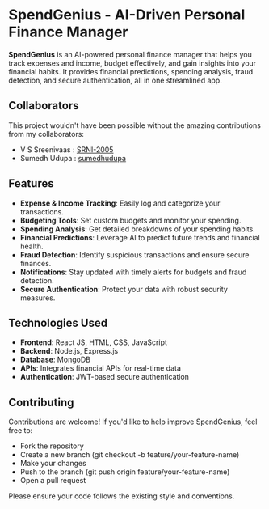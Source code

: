 # SpendGenius - AI-Driven Personal Finance Manager

**SpendGenius** is an AI-powered personal finance manager that helps you track expenses and income, budget effectively, and gain insights into your financial habits. It provides financial predictions, spending analysis, fraud detection, and secure authentication, all in one streamlined app.

## Collaborators
This project wouldn't have been possible without the amazing contributions from my collaborators:
- V S Sreenivaas : [SRNI-2005](https://github.com/SRNI-2005)
- Sumedh Udupa : [sumedhudupa](https://github.com/sumedhudupa)
  
## Features
- **Expense & Income Tracking**: Easily log and categorize your transactions.
- **Budgeting Tools**: Set custom budgets and monitor your spending.
- **Spending Analysis**: Get detailed breakdowns of your spending habits.
- **Financial Predictions**: Leverage AI to predict future trends and financial health.
- **Fraud Detection**: Identify suspicious transactions and ensure secure finances.
- **Notifications**: Stay updated with timely alerts for budgets and fraud detection.
- **Secure Authentication**: Protect your data with robust security measures.

## Technologies Used
- **Frontend**: React JS, HTML, CSS, JavaScript
- **Backend**: Node.js, Express.js
- **Database**: MongoDB
- **APIs**: Integrates financial APIs for real-time data
- **Authentication**: JWT-based secure authentication


## Contributing
Contributions are welcome! If you'd like to help improve SpendGenius, feel free to:

- Fork the repository
- Create a new branch (git checkout -b feature/your-feature-name)
- Make your changes
- Push to the branch (git push origin feature/your-feature-name)
- Open a pull request
  
Please ensure your code follows the existing style and conventions.
